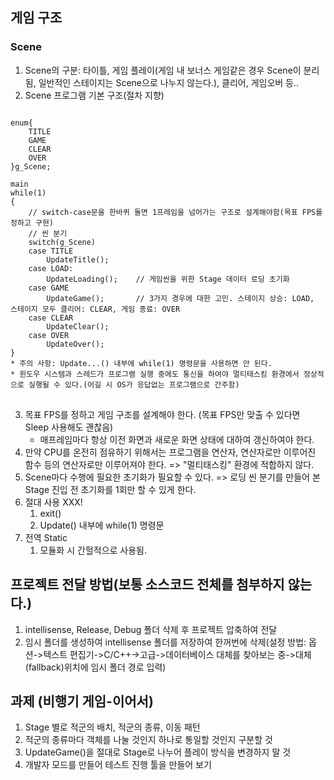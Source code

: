 ## 게임 구조
### Scene
1. Scene의 구분: 타이틀, 게임 플레이(게임 내 보너스 게임같은 경우 Scene이 분리됨, 일반적인 스테이지는 Scene으로 나누지 않는다.), 클리어, 게임오버 등..
2. Scene 프로그램 기본 구조(절차 지향)
<pre>
<code>
enum{
	TITLE
	GAME
	CLEAR
	OVER
}g_Scene;

main
while(1)
{
	// switch-case문을 한바퀴 돌면 1프레임을 넘어가는 구조로 설계해야함(목표 FPS를 정하고 구현)
	// 씬 분기
	switch(g_Scene)
	case TITLE
		UpdateTitle();
	case LOAD:
		UpdateLoading();	// 게임씬을 위한 Stage 데이터 로딩 초기화
	case GAME
		UpdateGame();		// 3가지 경우에 대한 고민. 스테이지 상승: LOAD, 스테이지 모두 클리어: CLEAR, 게임 종료: OVER
	case CLEAR
		UpdateClear();
	case OVER
		UpdateOver();
}
* 주의 사항: Update...() 내부에 while(1) 명령문을 사용하면 안 된다.
* 윈도우 시스템과 스레드가 프로그램 실행 중에도 통신을 하여야 멀티태스킹 환경에서 정상적으로 실행될 수 있다.(어길 시 OS가 응답없는 프로그램으로 간주함)
</code>
</pre>
3. 목표 FPS를 정하고 게임 구조를 설계해야 한다. (목표 FPS만 맞출 수 있다면 Sleep 사용해도 괜찮음)
	* 매프레임마다 항상 이전 화면과 새로운 화면 상태에 대하여 갱신하여야 한다.
4. 만약 CPU를 온전히 점유하기 위해서는 프로그램을 연산자, 연산자로만 이루어진 함수 등의 연산자로만 이루어져야 한다. => "멀티태스킹" 환경에 적합하지 않다.
5. Scene마다 수행에 필요한 초기화가 필요할 수 있다. => 로딩 씬 분기를 만들어 본 Stage 진입 전 초기화를 1회만 할 수 있게 한다.
6. 절대 사용 XXX!
	1) exit()
	2) Update() 내부에 while(1) 명령문
7. 전역 Static
	1) 모듈화 시 간헐적으로 사용됨.

## 프로젝트 전달 방법(보통 소스코드 전체를 첨부하지 않는다.)
1. intellisense, Release, Debug 폴더 삭제 후 프로젝트 압축하여 전달
2. 임시 폴더를 생성하여 intellisense 폴더를 저장하여 한꺼번에 삭제(설정 방법: 옵션->텍스트 편집기->C/C++->고급->데이터베이스 대체를 찾아보는 중->대체(fallback)위치에 임시 폴더 경로 입력)

## 과제 (비행기 게임-이어서)
 1. Stage 별로 적군의 배치, 적군의 종류, 이동 패턴
 2. 적군의 종류마다 객체를 나눌 것인지 하나로 통일할 것인지 구분할 것
 3. UpdateGame()을 절대로 Stage로 나누어 플레이 방식을 변경하지 말 것
 4. 개발자 모드를 만들어 테스트 진행 툴을 만들어 보기
